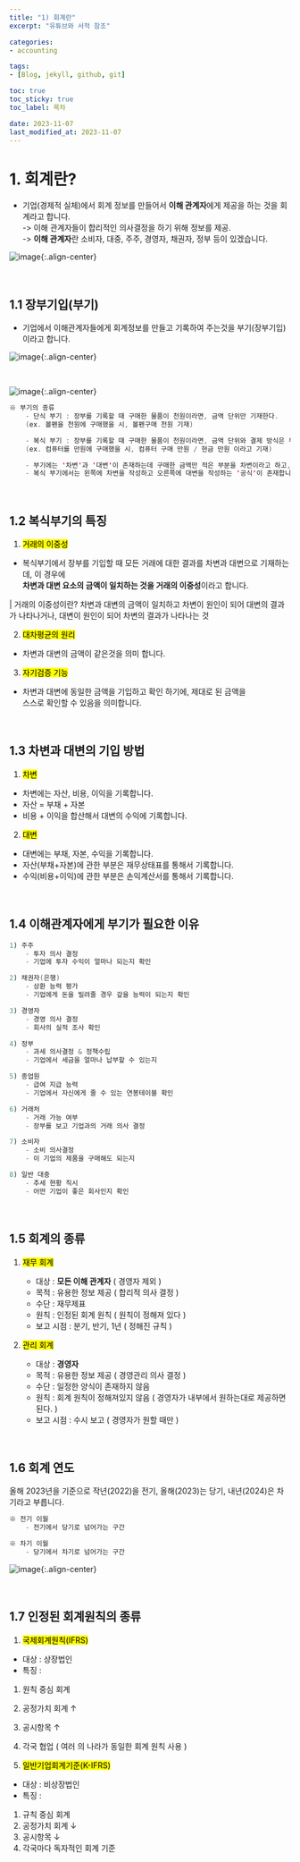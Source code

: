```yaml
---
title: "1) 회계란"
excerpt: "유튜브와 서적 참조"

categories: 
- accounting

tags:
- [Blog, jekyll, github, git]

toc: true
toc_sticky: true
toc_label: 목차

date: 2023-11-07
last_modified_at: 2023-11-07
---
```


# 1. 회계란?
- 기업(경제적 실체)에서 회계 정보를 만들어서 **이해 관계자**에게 제공을 하는 것을 회계라고 합니다.  
-> 이해 관계자들이 합리적인 의사결정을 하기 위해 정보를 제공.  
-> **이해 관계자**란 소비자, 대중, 주주, 경영자, 채권자, 정부 등이 있겠습니다.  

![image](https://github.com/studydong/studydong.github.io/assets/57532060/af7cbfb6-3418-4f3e-bca9-726767fb5999){:.align-center}

<br>

## 1.1 장부기입(부기)
- 기업에서 이해관계자들에게 회계정보를 만들고 기록하여 주는것을 부기(장부기입)이라고 합니다.

![image](https://github.com/studydong/studydong.github.io/assets/57532060/8eab986f-4a9f-4be8-8395-0a6c1af4cd87){:.align-center}

<br>

![image](https://github.com/studydong/studydong.github.io/assets/57532060/25f69f34-75df-4a1e-b5d4-29fbb8989ee9){:.align-center}

```java
※ 부기의 종류 
    - 단식 부기 : 장부를 기록할 때 구매한 물품이 천원이라면, 금액 단위만 기재한다.
    (ex. 볼펜을 천원에 구매했을 시, 볼펜구매 천원 기재)

    - 복식 부기 : 장부를 기록할 때 구매한 물품이 천원이라면, 금액 단위와 결제 방식은 무엇인지 (현금/카드) 까지 기록한다.
    (ex. 컴퓨터를 만원에 구매했을 시, 컴퓨터 구매 만원 / 현금 만원 이라고 기재)

    - 부기에는 '차변'과 '대변'이 존재하는데 구매한 금액만 적은 부분을 차변이라고 하고, 결제방식까지 기재한것을 대변이라고 합니다.
    - 복식 부기에서는 왼쪽에 차변을 작성하고 오른쪽에 대변을 작성하는 '공식'이 존재합니다.
```

<br>

## 1.2 복식부기의 특징
1) <mark>거래의 이중성</mark>  
* 복식부기에서 장부를 기입할 때 모든 거래에 대한 결과를 차변과 대변으로 기재하는데, 이 경우에  
    **차변과 대변 요소의 금액이 일치하는 것을 거래의 이중성**이라고 합니다.

| 거래의 이중성이란? 차변과 대변의 금액이 일치하고 차변이 원인이 되어 대변의 결과가 나타나거나, 대변이 원인이 되어 차변의 결과가 나타나는 것

2) <mark>대차평균의 원리</mark>  
* 차변과 대변의 금액이 같은것을 의미 합니다.

3) <mark>자기검증 기능</mark> 
* 차변과 대변에 동일한 금액을 기입하고 확인 하기에, 제대로 된 금액을  
    스스로 확인할 수 있음을 의미합니다.

<br>

## 1.3 차변과 대변의 기입 방법
1) <mark>차변</mark>  
* 차변에는 자산, 비용, 이익을 기록합니다.  
* 자산 = 부채 + 자본  
* 비용 + 이익을 합산해서 대변의 수익에 기록합니다.  

2) <mark>대변</mark>
* 대변에는 부채, 자본, 수익을 기록합니다.  
* 자산(부채+자본)에 관한 부분은 재무상태표를 통해서 기록합니다.  
* 수익(비용+이익)에 관한 부분은 손익계산서를 통해서 기록합니다.  

<br>

## 1.4 이해관계자에게 부기가 필요한 이유

```java
1) 주주
    - 투자 의사 결정
    - 기업에 투자 수익이 얼마나 되는지 확인 

2) 채권자(은행)
    - 상환 능력 평가
    - 기업에게 돈을 빌려줄 경우 갚을 능력이 되는지 확인

3) 경영자
    - 경영 의사 결정
    - 회사의 실적 조사 확인

4) 정부
    - 과세 의사결정 & 정책수립
    - 기업에서 세금을 얼마나 납부할 수 있는지

5) 종업원
    - 급여 지급 능력
    - 기업에서 자신에게 줄 수 있는 연봉테이블 확인

6) 거래처
    - 거래 가능 여부
    - 장부를 보고 기업과의 거래 의사 결정

7) 소비자
    - 소비 의사결정
    - 이 기업의 제품을 구매해도 되는지

8) 일반 대중
    - 추세 현황 직시
    - 어떤 기업이 좋은 회사인지 확인
```

<br>

## 1.5 회계의 종류
1) <mark>재무 회계</mark>  
    - 대상 : **모든 이해 관계자** ( 경영자 제외 )  
    - 목적 : 유용한 정보 제공 ( 합리적 의사 결정 )  
    - 수단 : 재무제표  
    - 원칙 : 인정된 회계 원칙 ( 원칙이 정해져 있다 )  
    - 보고 시점 : 분기, 반기, 1년 ( 정해진 규칙 )  

2) <mark>관리 회계</mark>  
    - 대상 : **경영자**  
    - 목적 : 유용한 정보 제공 ( 경영관리 의사 결정 )  
    - 수단 : 일정한 양식이 존재하지 않음  
    - 원칙 : 회계 원칙이 정해져있지 않음 ( 경영자가 내부에서 원하는대로 제공하면 된다. )  
    - 보고 시점 : 수시 보고 ( 경영자가 원할 때만 )  

<br>

## 1.6 회계 연도
올해 2023년을 기준으로 작년(2022)을 전기, 올해(2023)는 당기, 내년(2024)은 차기라고 부릅니다.

```java
※ 전기 이월
    - 전기에서 당기로 넘어가는 구간

※ 차기 이월
    - 당기에서 차기로 넘어가는 구간
```

![image](https://github.com/studydong/studydong.github.io/assets/57532060/c37d7d1a-cba7-4fff-b5b9-e3853d0c3b09){:.align-center}

<br>

## 1.7 인정된 회계원칙의 종류
1) <mark>국제회계원칙(IFRS)</mark>  
- 대상 : 상장법인  
- 특징 :  
1) 원칙 중심 회계  
2) 공정가치 회계 ↑  
3) 공시항목 ↑  
4) 각국 협업 ( 여러 의 나라가 동일한 회계 원칙 사용 )

2) <mark>일반기업회계기준(K-IFRS)</mark>
- 대상 : 비상장법인  
- 특징 :  
1) 규칙 중심 회계  
2) 공정가치 회계 ↓  
3) 공시항목 ↓  
4) 각국마다 독자적인 회계 기준